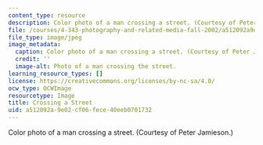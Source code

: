 ```yaml
---
content_type: resource
description: Color photo of a man crossing a street. (Courtesy of Peter Jamieson.)
file: /courses/4-343-photography-and-related-media-fall-2002/a512092a9e02cf06fece40eeb0701732_4-343f02.jpg
file_type: image/jpeg
image_metadata:
  caption: Color photo of a man crossing a street. (Courtesy of Peter Jamieson.)
  credit: ''
  image-alt: Photo of a man crossing the street.
learning_resource_types: []
license: https://creativecommons.org/licenses/by-nc-sa/4.0/
ocw_type: OCWImage
resourcetype: Image
title: Crossing a Street
uid: a512092a-9e02-cf06-fece-40eeb0701732
---
```

Color photo of a man crossing a street. (Courtesy of Peter Jamieson.)